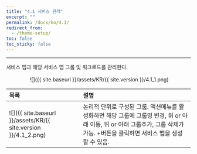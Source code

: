 ```yaml
---
title: "4.1 서비스 관리"
excerpt: ""
permalink: /docs/ko/4.1/
redirect_from:
  - /theme-setup/
toc: false
toc_sticky: false
---
```


---
서비스 맵과 해당 서비스 맵 그룹 및 워크로드를 관리한다.

ㅤㅤㅤㅤㅤ![]({{ site.baseurl }}/assets/KR/{{ site.version }}/4.1_1.png)

| **목록** | **설명** |
| :--- | :--- |
| ![]({{ site.baseurl }}/assets/KR/{{ site.version }}/4.1_2.png) | 논리적 단위로 구성된 그룹. 액션메뉴를 활성화하면 해당 그룹에 그룹명 변경, 위 or 아래 이동, 위 or 아래 그룹추가, 그룹 삭제가 가능. +버튼을 클릭하면 서비스 맵을 생성할 수 있음. |
